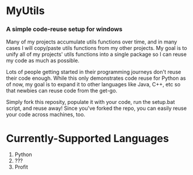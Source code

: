 # MyUtils
### A simple code-reuse setup for windows

Many of my projects accumulate utils functions over time, and in many cases I will copy/paste utils functions from my other projects. My goal is to unify all of my projects' utils functions into a single package so I can reuse my code as much as possible. 

Lots of people getting started in their programming journeys don't reuse their code enough. While this only demonstrates code reuse for Python as of now, my goal is to expand it to other languages like Java, C++, etc so that newbies can reuse code from the get-go.

Simply fork this reposity, populate it with your code, run the setup.bat script, and reuse away! Since you've forked the repo, you can easily reuse your code across machines, too.

# Currently-Supported Languages
1. Python
2. ???
3. Profit
